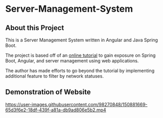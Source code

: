# Server-Management-System

## About this Project
This is a Server Management System written in Angular and Java Spring Boot. 

The project is based off of an [online tutorial](https://youtu.be/1zCvBCqmUuo) to gain exposure on Spring Boot, Angular, and server management using web applications.

The author has made efforts to go beyond the tutorial by implementing additional feature to filter by network statuses.

## Demonstration of Website
https://user-images.githubusercontent.com/98270848/150881669-65d3f6e2-18df-439f-a81a-db9ad806e5b2.mp4

